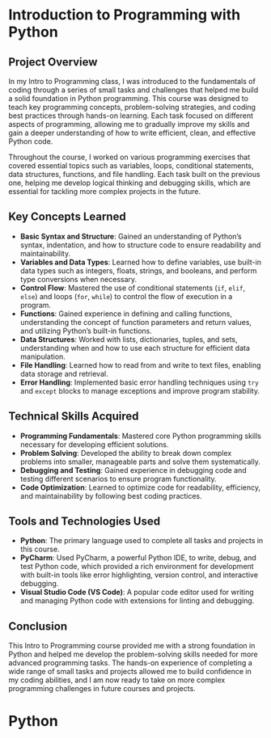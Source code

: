 # **Introduction to Programming with Python**

## **Project Overview**

In my Intro to Programming class, I was introduced to the fundamentals of coding through a series of small tasks and challenges that helped me build a solid foundation in Python programming. This course was designed to teach key programming concepts, problem-solving strategies, and coding best practices through hands-on learning. Each task focused on different aspects of programming, allowing me to gradually improve my skills and gain a deeper understanding of how to write efficient, clean, and effective Python code.

Throughout the course, I worked on various programming exercises that covered essential topics such as variables, loops, conditional statements, data structures, functions, and file handling. Each task built on the previous one, helping me develop logical thinking and debugging skills, which are essential for tackling more complex projects in the future.

## **Key Concepts Learned**

- **Basic Syntax and Structure**: Gained an understanding of Python’s syntax, indentation, and how to structure code to ensure readability and maintainability.
- **Variables and Data Types**: Learned how to define variables, use built-in data types such as integers, floats, strings, and booleans, and perform type conversions when necessary.
- **Control Flow**: Mastered the use of conditional statements (`if`, `elif`, `else`) and loops (`for`, `while`) to control the flow of execution in a program.
- **Functions**: Gained experience in defining and calling functions, understanding the concept of function parameters and return values, and utilizing Python’s built-in functions.
- **Data Structures**: Worked with lists, dictionaries, tuples, and sets, understanding when and how to use each structure for efficient data manipulation.
- **File Handling**: Learned how to read from and write to text files, enabling data storage and retrieval.
- **Error Handling**: Implemented basic error handling techniques using `try` and `except` blocks to manage exceptions and improve program stability.

## **Technical Skills Acquired**

- **Programming Fundamentals**: Mastered core Python programming skills necessary for developing efficient solutions.
- **Problem Solving**: Developed the ability to break down complex problems into smaller, manageable parts and solve them systematically.
- **Debugging and Testing**: Gained experience in debugging code and testing different scenarios to ensure program functionality.
- **Code Optimization**: Learned to optimize code for readability, efficiency, and maintainability by following best coding practices.

## **Tools and Technologies Used**

- **Python**: The primary language used to complete all tasks and projects in this course.
- **PyCharm**: Used PyCharm, a powerful Python IDE, to write, debug, and test Python code, which provided a rich environment for development with built-in tools like error highlighting, version control, and interactive debugging.
- **Visual Studio Code (VS Code)**: A popular code editor used for writing and managing Python code with extensions for linting and debugging.

## **Conclusion**

This Intro to Programming course provided me with a strong foundation in Python and helped me develop the problem-solving skills needed for more advanced programming tasks. The hands-on experience of completing a wide range of small tasks and projects allowed me to build confidence in my coding abilities, and I am now ready to take on more complex programming challenges in future courses and projects.
# Python
